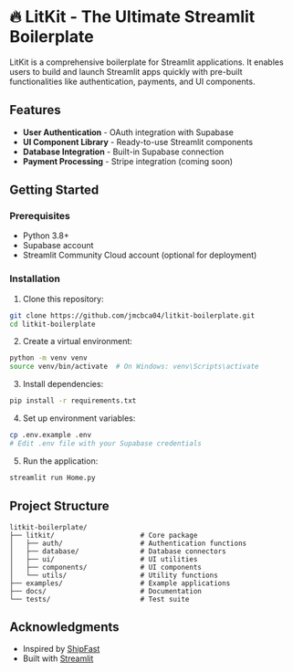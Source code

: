 # 🔥 LitKit - The Ultimate Streamlit Boilerplate

LitKit is a comprehensive boilerplate for Streamlit applications. It enables users to build and launch Streamlit apps quickly with pre-built functionalities like authentication, payments, and UI components.

## Features

- **User Authentication** - OAuth integration with Supabase
- **UI Component Library** - Ready-to-use Streamlit components
- **Database Integration** - Built-in Supabase connection
- **Payment Processing** - Stripe integration (coming soon)

## Getting Started

### Prerequisites

- Python 3.8+
- Supabase account
- Streamlit Community Cloud account (optional for deployment)

### Installation

1. Clone this repository:

```bash
git clone https://github.com/jmcbca04/litkit-boilerplate.git
cd litkit-boilerplate
```

2. Create a virtual environment:

```bash
python -m venv venv
source venv/bin/activate  # On Windows: venv\Scripts\activate
```

3. Install dependencies:

```bash
pip install -r requirements.txt
```

4. Set up environment variables:

```bash
cp .env.example .env
# Edit .env file with your Supabase credentials
```

5. Run the application:

```bash
streamlit run Home.py
```

## Project Structure

```
litkit-boilerplate/
├── litkit/                     # Core package
│   ├── auth/                   # Authentication functions
│   ├── database/               # Database connectors
│   ├── ui/                     # UI utilities
│   ├── components/             # UI components
│   └── utils/                  # Utility functions
├── examples/                   # Example applications
├── docs/                       # Documentation
└── tests/                      # Test suite
```

## Acknowledgments

- Inspired by [ShipFast](https://shipfa.st/)
- Built with [Streamlit](https://streamlit.io/)
